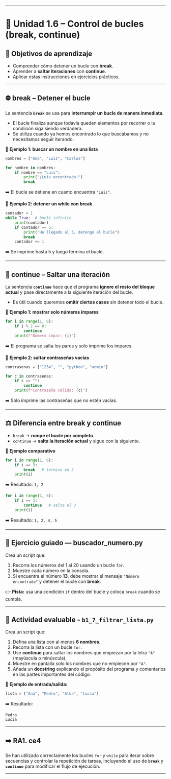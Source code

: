 
---

# 🔹 Unidad 1.6 – Control de bucles (break, continue)

## 🎯 Objetivos de aprendizaje

* Comprender cómo detener un bucle con **break**.
* Aprender a **saltar iteraciones** con **continue**.
* Aplicar estas instrucciones en ejercicios prácticos.

---

## ⛔ break – Detener el bucle

La sentencia **`break`** se usa para **interrumpir un bucle de manera inmediata**.

* El bucle finaliza aunque todavía queden elementos por recorrer o la condición siga siendo verdadera.
* Se utiliza cuando ya hemos encontrado lo que buscábamos y no necesitamos seguir iterando.

📌 **Ejemplo 1: buscar un nombre en una lista**

```python
nombres = ["Ana", "Luis", "Carlos"]

for nombre in nombres:
    if nombre == "Luis":
        print("¡Luis encontrado!")
        break
```

➡️ El bucle se detiene en cuanto encuentra `"Luis"`.

📌 **Ejemplo 2: detener un while con break**

```python
contador = 1
while True:  # bucle infinito
    print(contador)
    if contador == 5:
        print("He llegado al 5, detengo el bucle")
        break
    contador += 1
```

➡️ Se imprime hasta 5 y luego termina el bucle.

---

## 🔄 continue – Saltar una iteración

La sentencia **`continue`** hace que el programa **ignore el resto del bloque actual** y pase directamente a la siguiente iteración del bucle.

* Es útil cuando queremos **omitir ciertos casos** sin detener todo el bucle.

📌 **Ejemplo 1: mostrar solo números impares**

```python
for i in range(1, 6):
    if i % 2 == 0:
        continue
    print(f"Número impar: {i}")
```

➡️ El programa se salta los pares y solo imprime los impares.

📌 **Ejemplo 2: saltar contraseñas vacías**

```python
contrasenas = ["1234", "", "python", "admin"]

for c in contrasenas:
    if c == "":
        continue
    print(f"Contraseña válida: {c}")
```

➡️ Solo imprime las contraseñas que no estén vacías.

---

## ⚖️ Diferencia entre break y continue

* `break` → **rompe el bucle por completo**.
* `continue` → **salta la iteración actual** y sigue con la siguiente.

📌 **Ejemplo comparativo**

```python
for i in range(1, 6):
    if i == 3:
        break   # termina en 3
    print(i)
```

➡️ Resultado: `1, 2`

```python
for i in range(1, 6):
    if i == 3:
        continue   # salta el 3
    print(i)
```

➡️ Resultado: `1, 2, 4, 5`

---

## 📝 Ejercicio guiado — buscador\_numero.py

Crea un script que:

1. Recorra los números del 1 al 20 usando un bucle `for`.
2. Muestre cada número en la consola.
3. Si encuentra el número **13**, debe mostrar el mensaje `"Número encontrado"` y detener el bucle con **break**.

👉 **Pista:** usa una condición `if` dentro del bucle y coloca `break` cuando se cumpla.

---

## 📝 Actividad evaluable - **`b1_7_filtrar_lista.py`**

Crea un script que:

1. Defina una lista con al menos **6 nombres**.
2. Recorra la lista con un bucle `for`.
3. Use **continue** para saltar los nombres que empiezan por la letra `"A"` (mayúscula o minúscula).
4. Muestre en pantalla solo los nombres que no empiecen por `"A"`.
5. Añada un **docstring** explicando el propósito del programa y comentarios en las partes importantes del código.

📌 **Ejemplo de entrada/salida:**

```python
lista = ["Ana", "Pedro", "Alba", "Lucía"]
```

➡️ Resultado:

```
Pedro
Lucía
```

---

## ➡️ RA1. ce4

Se han utilizado correctamente los bucles `for` y `while` para iterar sobre secuencias y controlar la repetición de tareas, incluyendo el uso de **`break`** y **`continue`** para modificar el flujo de ejecución.

---
